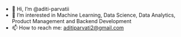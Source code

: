 - 👋 Hi, I’m @aditi-parvatii
- 👀 I’m interested in Machine Learning, Data Science, Data Analytics, Product Management and Backend Development
- 📫 How to reach me: aditiparvati2@gmail.com

<!---
aditi-parvatii/aditi-parvatii is a ✨ special ✨ repository because its `README.md` (this file) appears on your GitHub profile.
You can click the Preview link to take a look at your changes.
--->
